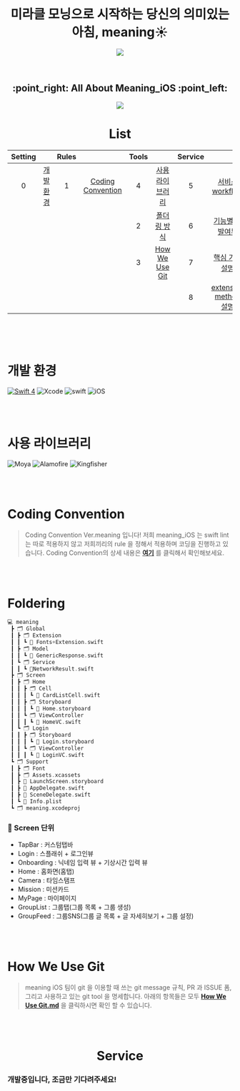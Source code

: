 <br>

 <h1 align="center"> 미라클 모닝으로 시작하는 당신의 의미있는 아침, meaning☀️ </h1>
<p align="center"><img src="https://user-images.githubusercontent.com/51286963/103658121-25157880-4fae-11eb-9670-929c12159bde.png" > </p>


</br>
 <h2 align="center"> :point_right: All About Meaning_iOS :point_left: </h2>
<p align="center"><img src="https://user-images.githubusercontent.com/37579661/103620579-1b245300-4f77-11eb-9bd5-5c4262e3638a.png"></p>

 <h1 align="center"> List </h1> 

 **Setting** |  | **Rules**| |**Tools**| |**Service**| |
 :---: | :---: | :---: | :---: |:---:|:---:|:---:|:---:
 0 | [개발 환경](#개발-환경)| 1 | [Coding Convention](#Coding-Convention) |4 | [사용 라이브러리](#사용-라이브러리) |5 | [서비스 workflow](#서비스-workflow)
 |||||2 | [폴더링 방식 ](#폴더링-방식) |6 | [기능별 개발여부](#기능별-개발여부) 
 |||||3 | [How We Use Git](#How-We-Use-Git)|7 | [핵심 기능 설명](#핵심-기능-설명)
|||||||8 | [extension method 설명](#extension-method-설명)

<br>
<br>
<br>

# 개발 환경  
[![Swift 4](https://img.shields.io/badge/Meaning-iOS-blue.svg?style=flat)](https://swift.org)
![Xcode](https://img.shields.io/badge/Xcode-12.0.1-blue)
![swift](https://img.shields.io/badge/swift-5.0-green)
![iOS](https://img.shields.io/badge/iOS-13.0-yellow)



<br>
<br>

# 사용 라이브러리  
![Moya](https://img.shields.io/badge/Moya-14.0-orange)
![Alamofire](https://img.shields.io/badge/Alamofire-5.4.1-orange)
![Kingfisher](https://img.shields.io/badge/Kingfisher-5.15.8-yellow)

<br>
<br>

# Coding Convention  
> Coding Convention Ver.meaning 입니다! 저희 meaning_iOS 는 swift lint 는 따로 적용하지 않고 저희끼리의 rule 을 정해서 적용하며 코딩을 진행하고 있습니다. Coding Convention의 상세 내용은 **[여기](./README/CodingConvention.md)** 를 클릭해서 확인해보세요.

<br>
<br>

# Foldering 
```swift
💻 meaning
 ┣ 🗂 Global
 ┃ ┣ 🗂 Extension
 ┃ ┃ ┗ 📑 Fonts+Extension.swift
 ┃ ┣ 🗂 Model
 ┃ ┃ ┗ 📑 GenericResponse.swift
 ┃ ┗ 🗂 Service
 ┃ ┃ ┗ 📑NetworkResult.swift
 ┣ 🗂 Screen
 ┃ ┣ 🗂 Home
 ┃ ┃ ┣ 🗂 Cell
 ┃ ┃ ┃ ┗ 📑 CardListCell.swift
 ┃ ┃ ┣ 🗂 Storyboard
 ┃ ┃ ┃ ┗ 📑 Home.storyboard
 ┃ ┃ ┗ 🗂 ViewController
 ┃ ┃ ┃ ┗ 📑 HomeVC.swift
 ┃ ┗ 🗂 Login
 ┃ ┃ ┣ 🗂 Storyboard
 ┃ ┃ ┃ ┗ 📑 Login.storyboard
 ┃ ┃ ┗ 🗂 ViewController
 ┃ ┃ ┃ ┗ 📑 LoginVC.swift
 ┗ 🗂 Support
 ┃ ┣ 🗂 Font
 ┃ ┣ 🗂 Assets.xcassets
 ┃ ┣ 📑 LaunchScreen.storyboard
 ┃ ┣ 📑 AppDelegate.swift
 ┃ ┣ 📑 SceneDelegate.swift
 ┃ ┗ 📑 Info.plist
 ┗ 🗂 meaning.xcodeproj

```

### 📱 Screen 단위

- TapBar  : 커스텀탭바
- Login : 스플래쉬 + 로그인뷰
- Onboarding : 닉네임 입력 뷰 + 기상시간 입력 뷰
- Home : 홈화면(홈탭)
- Camera : 타임스탬프
- Mission : 미션카드
- MyPage : 마이페이지
- GroupList : 그룹탭(그룹 목록 + 그룹 생성)
- GroupFeed : 그룹SNS(그룹 글 목록 + 글 자세히보기 + 그룹 설정)

 
<br><br>

# How We Use Git 
> meaning iOS 팀이 git 을 이용할 때 쓰는 git message 규칙, PR 과 ISSUE 폼, 그리고 사용하고 있는 git tool 을 명세합니다.
> 아래의 항목들은 모두 **[How We Use Git.md](./README/how-we-use-git.md)** 을 클릭하시면 확인 할 수 있습니다.



<br><br>

 <h1 align="center"> Service </h1>
 
 ### 개발중입니다, 조금만 기다려주세요!
 
 <br>
 <br>

 
